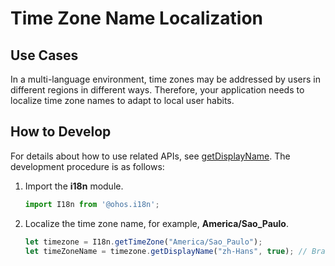 # Time Zone Name Localization

## Use Cases

In a multi-language environment, time zones may be addressed by users in different regions in different ways. Therefore, your application needs to localize time zone names to adapt to local user habits.

## How to Develop

For details about how to use related APIs, see [getDisplayName](../reference/apis/js-apis-i18n.md#getdisplayname8). The development procedure is as follows:

1. Import the **i18n** module.
   ```ts
   import I18n from '@ohos.i18n';
   ```

2. Localize the time zone name, for example, **America/Sao_Paulo**.
   ```ts
   let timezone = I18n.getTimeZone("America/Sao_Paulo");
   let timeZoneName = timezone.getDisplayName("zh-Hans", true); // Brasilia Standard Time
   ```
